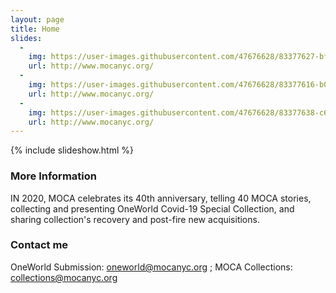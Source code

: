 ```yaml
---
layout: page
title: Home  
slides:
  -
    img: https://user-images.githubusercontent.com/47676628/83377627-bf09b700-a408-11ea-9ba6-6df690305d35.jpg
    url: http://www.mocanyc.org/
  -
    img: https://user-images.githubusercontent.com/47676628/83377616-b0230480-a408-11ea-850a-50599e50c664.jpg
    url: http://www.mocanyc.org/
  -
    img: https://user-images.githubusercontent.com/47676628/83377638-c630c500-a408-11ea-9a82-bef0a7c060ca.jpg
    url: http://www.mocanyc.org/
---
```


{% include slideshow.html %}

### More Information

IN 2020, MOCA celebrates its 40th anniversary, telling 40 MOCA stories, collecting and presenting OneWorld Covid-19 Special Collection, and sharing collection's recovery and post-fire new acquisitions.

### Contact me

OneWorld Submission:
[oneworld@mocanyc.org](mailto:oneworld@mocanyc.org)
; MOCA Collections:
[collections@mocanyc.org](mailto:collections@mocanyc.org)
